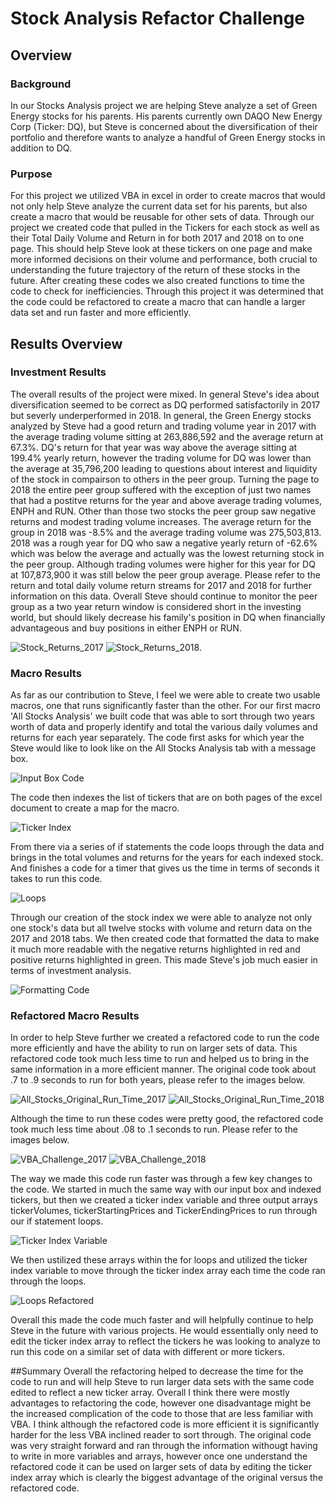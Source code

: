 # Stock Analysis Refactor Challenge

## Overview
### Background 
In our Stocks Analysis project we are helping Steve analyze a set of Green Energy stocks for his parents. His parents currently own DAQO New Energy Corp (Ticker: DQ), but Steve is concerned about the diversification of their portfolio and therefore wants to analyze a handful of Green Energy stocks in addition to DQ. 
### Purpose
For this project we utilized VBA in excel in order to create macros that would not only help Steve analyze the current data set for his parents, but also create a macro that would be reusable for other sets of data. Through our project we created code that pulled in the Tickers for each stock as well as their Total Daily Volume and Return in for both 2017 and 2018 on to one page. This should help Steve look at these tickers on one page and make more informed decisions on their volume and performance, both crucial to understanding the future trajectory of the return of these stocks in the future. After creating these codes we also created functions to time the code to check for inefficiencies. Through this project it was determined that the code could be refactored to create a macro that can handle a larger data set and run faster and more efficiently.

## Results Overview
### Investment Results
The overall results of the project were mixed. In general Steve's idea about diversification seemed to be correct as DQ performed satisfactorily in 2017 but severly underperformed in 2018. In general, the Green Energy stocks analyzed by Steve had a good return and trading volume year in 2017 with the average trading volume sitting at 263,886,592 and the average return at 67.3%. DQ's return for that year was way above the average sitting at 199.4% yearly return, however the trading volume for DQ was lower than the average at 35,796,200 leading to questions about interest and liquidity of the stock in compairson to others in the peer group. Turning the page to 2018 the entire peer group suffered with the exception of just two names that had a postitve returns for the year and above average trading volumes, ENPH and RUN. Other than those two stocks the peer group saw negative returns and modest trading volume increases. The average return for the group in 2018 was -8.5% and the average trading volume was 275,503,813. 2018 was a rough year for DQ who saw a negative yearly return of -62.6% which was below the average and actually was the lowest returning stock in the peer group. Although trading volumes were higher for this year for DQ at 107,873,900 it was still below the peer group average. Please refer to the return and total daily volume return streams for 2017 and 2018 for further information on this data. Overall Steve should continue to monitor the peer group as a two year return window is considered short in the investing world, but should likely decrease his family's position in DQ when financially advantageous and buy positions in either ENPH or RUN. 

![Stock_Returns_2017](https://user-images.githubusercontent.com/99626046/158082560-85c19dff-5437-4573-88e2-225d4c44807f.PNG)
![Stock_Returns_2018](https://user-images.githubusercontent.com/99626046/158082567-9295d1e9-ec4c-4597-8d7f-45fb3d72f5f1.PNG). 

### Macro Results
As far as our contribution to Steve, I feel we were able to create two usable macros, one that runs significantly faster than the other. For our first macro 'All Stocks Analysis' we built code that was able to sort through two years worth of data and properly identify and total the various daily volumes and returns for each year separately. The code first asks for which year the Steve would like to look like on the All Stocks Analysis tab with a message box.

![Input Box Code](https://user-images.githubusercontent.com/99626046/158083611-73d5d0f7-aec3-4249-bc18-c69383df4d04.PNG)

The code then indexes the list of tickers that are on both pages of the excel document to create a map for the macro. 

![Ticker Index](https://user-images.githubusercontent.com/99626046/158084242-ce05cc04-9f2f-40e7-838a-bbb76c4dfe1f.PNG)

From there via a series of if statements the code loops through the data and brings in the total volumes and returns for the years for each indexed stock. And finishes a code for a timer that gives us the time in terms of seconds it takes to run this code. 

![Loops](https://user-images.githubusercontent.com/99626046/158083806-ab722454-3a58-4770-85e1-d188a65eb1f4.PNG)

Through our creation of the stock index we were able to analyze not only one stock's data but all twelve stocks with volume and return data on the 2017 and 2018 tabs. We then created code that formatted the data to make it much more readable with the negative returns highlighted in red and positive returns highlighted in green. This made Steve's job much easier in terms of investment analysis. 

![Formatting Code](https://user-images.githubusercontent.com/99626046/158083677-74560594-6a25-4b07-a8c9-0e263bbbe853.PNG)

### Refactored Macro Results
In order to help Steve further we created a refactored code to run the code more efficiently and have the ability to run on larger sets of data. This refactored code took much less time to run and helped us to bring in the same information in a more efficient manner. The original code took about .7 to .9 seconds to run for both years, please refer to the images below. 

![All_Stocks_Original_Run_Time_2017](https://user-images.githubusercontent.com/99626046/158083979-bd41174e-3835-4f16-ae09-f0b91e9b6551.PNG)
![All_Stocks_Original_Run_Time_2018](https://user-images.githubusercontent.com/99626046/158083988-0e108f25-ba2b-473f-b638-20d05a89ccd2.PNG)

Although the time to run these codes were pretty good, the refactored code took much less time about .08 to .1 seconds to run. Please refer to the images below. 

![VBA_Challenge_2017](https://user-images.githubusercontent.com/99626046/158084020-229c9f45-b993-422a-8281-5e9a49b6bca8.PNG)
![VBA_Challenge_2018](https://user-images.githubusercontent.com/99626046/158084027-8b30c5c0-98c8-4e17-8b4d-634dc2bcf435.PNG)

The way we made this code run faster was through a few key changes to the code. We started in much the same way with our input box and indexed tickers, but then we created a ticker index variable and three output arrays tickerVolumes, tickerStartingPrices and TickerEndingPrices to run through our if statement loops. 

![Ticker Index Variable](https://user-images.githubusercontent.com/99626046/158084341-d3e88301-fb80-467c-800d-37d740f0559b.PNG)

We then ustilized these arrays within the for loops and utilized the ticker index variable to move through the ticker index array each time the code ran through the loops. 

![Loops Refactored](https://user-images.githubusercontent.com/99626046/158084505-f3914af3-1434-4553-82ad-27c016adaf83.PNG)

Overall this made the code much faster and will helpfully continue to help Steve in the future with various projects. He would essentially only need to edit the ticker index array to reflect the tickers he was looking to analyze to run this code on a similar set of data with different or more tickers. 

##Summary
Overall the refactoring helped to decrease the time for the code to run and will help Steve to run larger data sets with the same code edited to reflect a new ticker array. Overall I think there were mostly advantages to refactoring the code, however one disadvantage might be the increased complication of the code to those that are less familiar with VBA. I think although the refactored code is more efficient it is significantly harder for the less VBA inclined reader to sort through. The original code was very straight forward and ran through the information withougt having to write in more variables and arrays, however once one understand the refactored code it can be used on larger sets of data by editing the ticker index array which is clearly the biggest advantage of the original versus the refactored code. 
